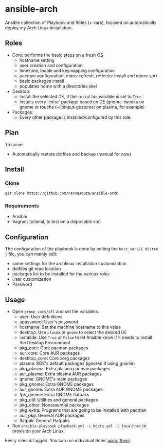 # ansible-arch

Ansible collection of Playbook and Roles (+ vars), focused on automatically deploy my Arch Linux installation.

## Roles

* Core: performs the basic steps on a fresh OS
    * hostname setting
    * user creation and configuration
    * timezone, locale and keymapping configuration
    * pacman configuration, mirror refresh, reflector install and mirror sort
    * basic packages install
    * populates home with a directories skel
* Desktop:
    * Install the selected DE, if the `installde` variable is set to `True`
    * Installs every 'extra' package based on DE (gnome-tweaks on gnome or touche (+libinput-gestures) on plasma, for example)
* Packages:
    * Every other package is installed/configured by this role.

## Plan
To come:
* Automatically restore dotfiles and backup (manual for now)

## Install
### Clone
```bash
git clone https://github.com/nanoesouza/ansible-arch
```

### Requirements

* Ansible
* Vagrant (otional, to test on a disposable vm)

## Configuration
The configuration of the playbook is done by editing the `host_vars/{ distro }` file, you can mainly edit:

* some settings for the archlinux installation customization
* dotfiles git repo location
* packages list to be installed for the various roles
* User customization
* Password

## Usage
* Open `group_vars/all` and set the variables. 
   * user: User definitions
   * upassword: User's password
   * hostname: Set the machine hostname to this value
   * desktop: Use `plasma` or `gnome` to select the desired DE
   * installde: Use `True` or `False` to let Ansible know if it needs to install the Desktop Environment
   * pkg_core: Core pacman packages
   * aur_core: Core AUR packages
   * desktop_core: Core xorg packages
   * plasma: KDE's default packages (ignored if using gnome)
   * pkg_plasma: Extra plasma pacman packages
   * aur_plasma: Extra plasma AUR packages
   * gnome: GNOME's main packages
   * pkg_gnome: Extra GNOME packages
   * aur_gnome: Extra AUR GNOME packages
   * fpk_gnome: Extra GNOME flatpaks
   * pkg_util: Utilities and general packages
   * pkg_other: Nonessential packages 
   * pkg_extra: Programs that are going to be installed with pacman
   * aur_pkg: General AUR packages
   * flatpak: General Flatpaks
* Run `ansible-playbook playbook.yml -i hosts.yml -l localhost` to provision your Arch Linux

Every roles is tagged. You can run individual Roles [using them](https://docs.ansible.com/ansible/latest/user_guide/playbooks_tags.html).
